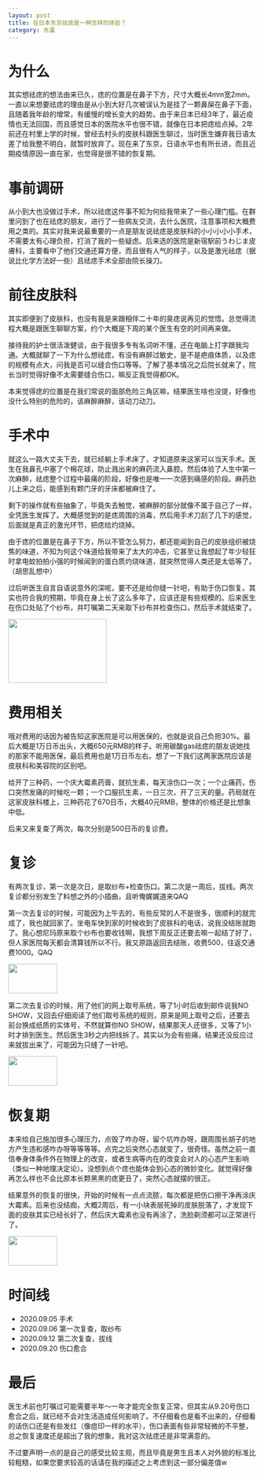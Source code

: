 ```yaml
---
layout: post
title: 在日本东京祛痣是一种怎样的体验？
category: 东瀛
--- 
```


# 为什么

其实想祛痣的想法由来已久，痣的位置是在鼻子下方，尺寸大概长4mm宽2mm。一直以来想要祛痣的理由是从小到大好几次被误认为是挂了一颗鼻屎在鼻子下面，且随着我年龄的增常，有缓慢的增长变大的趋势。由于来日本已经3年了，最近疫情也无法回国，而且感觉日本的医院水平也很不错，就像在日本把痣给点掉。2年前还在村里上学的时候，曾经去村头的皮肤科跟医生聊过，当时医生嫌弃我日语太差了给我整不明白，就暂时放弃了。现在来了东京，日语水平也有所长进，而且近期疫情原因一直在家，也觉得是很不错的恢复期。

# 事前调研

从小到大也没做过手术，所以祛痣这件事不知为何给我带来了一些心理门槛。在群里问到了也在祛痣的朋友，进行了一些病友交流，去什么医院，注意事项和大概费用之类的。其实对我来说最重要的一点是朋友说祛痣是皮肤科的小小小小小手术，不需要太有心理负担，打消了我的一些疑虑。后来选的医院是新宿駅前うわじま皮膚科，主要看中了他们交通还算方便，而且很有人气的样子，以及是激光祛痣（据说比化学方法好一些）且祛痣手术全部由院长操刀。

# 前往皮肤科

其实即便到了皮肤科，也没有我是来跟相伴二十年的臭痣说再见的觉悟。总觉得流程大概是跟医生聊聊方案，约个大概是下周的某个医生有空的时间再来做。

接待我的护士很活泼健谈，由于我很多专有名词听不懂，还在电脑上打字跟我沟通。大概就聊了一下为什么想祛痣，有没有麻醉过敏史，是不是疤痕体质，以及痣的规模有点大，问我是否可以缝合伤口等等。了解了基本情况之后院长就来了，院长当时觉得好像不太需要缝合伤口，嘛反正我觉得都OK。

本来觉得痣的位置是在我们常说的面部危险三角区嘛，结果医生啥也没提，好像也没什么特别的危险的，该麻醉麻醉，该动刀动刀。

# 手术中

就这么一路大丈夫下去，就已经躺上手术床了，才知道原来这家可以当天手术。医生在我鼻孔中塞了个棉花球，防止溅出来的麻药流入鼻腔。然后体验了人生中第一次麻醉，祛痣整个过程中最痛的阶段，好像也是唯一一次感到痛感的阶段。麻药劲儿上来之后，能感到有颗门牙的牙床都被麻住了。

剩下的操作就有些抽象了，毕竟失去触觉，被麻醉的部分就像不属于自己了一样，全凭医生发挥了。大概感觉到的是痣周围的消毒，然后用手术刀刮了几下的感觉，后面就是真正的激光环节，把痣给灼烧掉。

由于痣的位置是在鼻子下方，所以不管怎么努力，都还能闻到自己的皮肤组织被烧焦的味道，不知为何这个味道给我带来了太大的冲击，它甚至让我想起了年少轻狂时拿电蚊拍拍小强的时候闻到的蛋白质灼烧味道，就突然觉得人类还是太低等了。（胡思乱想中）

过后听医生自言自语说意外的深呢，要不还是给你缝一针吧，有助于伤口恢复。其实也符合我的预期，毕竟在身上长了这么多年了，应该还是有些规模的。后来医生在伤口处贴了个纱布，并叮嘱第二天来取下纱布并检查伤口，然后手术就结束了。

<img src="https://cdn.jsdelivr.net/gh/77ImageHosting/repo1@master/uPic/mole-removal-1.png" width = "200" height = "130" alt="" align=center />

<br/>



# 费用相关

哦对费用的话因为被告知这家医院是可以用医保的，也就是说自己负担30%。最后大概是1万日币出头，大概650元RMB的样子。听用碳酸gas祛痣的朋友说她找的那家不能用医保，最后费用也是1万日币左右。想了一下我们这两家医院应该是皮肤科和美容院的区别吧。

给开了三种药，一个庆大霉素药膏，就抗生素，每天涂伤口一次；一个止痛药，伤口突然发痛的时候吃一颗；一个口服抗生素，一日三次，开了三天的量。药局就在这家皮肤科楼上，三种药花了670日币，大概40元RMB，整体的价格还是比想象中低。

后来又来复查了两次，每次分别是500日币的复诊费。

# 复诊

有两次复诊，第一次是次日，是取纱布+检查伤口。第二次是一周后，拔线。两次复诊都分别发生了料想之外的小插曲，且听俺娓娓道来QAQ

第一次去复诊的时候，可能因为上午去的，有些反常的人不是很多，很顺利的就完成了，我也就回家了。坐电车快到家的时候收到了皮肤科的电话，说我没结账就跑了。我心想尼玛原来取个纱布也要收钱啊，我想下周反正还要去嘛一起结了好了，但人家医院每天都会清算钱所以不行。我又原路返回去结账，收费500，往返交通费1000。QAQ

<img src="https://cdn.jsdelivr.net/gh/77ImageHosting/repo1@master/uPic/mole-removal-2.png" width = "100" height = "60" alt="" align=center />

<br/>

第二次去复诊的时候，用了他们的网上取号系统，等了1小时后收到邮件说我NO SHOW，又回去仔细阅读了他们取号系统的规则，原来是网上取号之后，还要去前台换成纸质的实体号，不然就算你NO SHOW，结果那天人还很多，又等了1小时才排到医生。然后医生3秒之内把线拆了。其实以为会有些痛，结果还没反应过来就拔出来了，可能因为只缝了一针吧。

<img src="https://cdn.jsdelivr.net/gh/77ImageHosting/repo1@master/uPic/mole-removal-4.png" width = "100" height = "60" alt="" align=center />

<br/>

# 恢复期

本来给自己施加很多心理压力，点毁了咋办呀，留个坑咋办呀，跟周围长胡子的地方产生违和感咋办呀等等等等。点完之后突然心态就变了，很奇怪。虽然之前一直信奉身体条件外在物理上的改变，或者生病等内在的改变会对人的心态产生影响（类似一种地理决定论）。没想到点个痣也能体会到心态的微妙变化。就觉得好像再怎么样也不会比原本长颗黑黑的痣更丑了，突然心态就摆的很正。

结果意外的恢复的很快，开始的时候有一点点流脓，每次都是把伤口擦干净再涂庆大霉素。后来也没结痂，大概2周后，有一小块表层死掉的皮肤脱落了，才发现下面的皮肤其实已经长好了，然后庆大霉素也没有再涂了，洗脸剃须都可以正常进行了。

<img src="https://cdn.jsdelivr.net/gh/77ImageHosting/repo1@master/uPic/mole-removal-5.png" width = "100" height = "60" alt="" align=center />

<br/>

# 时间线

- 2020.09.05 手术
- 2020.09.06 第一次复查，取纱布
- 2020.09.12 第二次复查，拔线
- 2020.09.20 伤口愈合


# 最后

医生术前也叮嘱过可能需要半年～一年才能完全恢复正常，但其实从9.20号伤口愈合之后，就已经不会对生活造成任何影响了。不仔细看也是看不出来的，仔细看的话伤口还是有些发红（像痘印一样的水平），伤口表面有些非常轻微的不平整，总之恢复速度还是超出了我的想象，我对这次祛痣还是非常满意的。

不过要声明一点的是自己的感受比较主观，而且毕竟是男生且本人对外貌的标准比较粗糙，如果您要求较高的话请在我的描述之上考虑到这一部分偏差值w